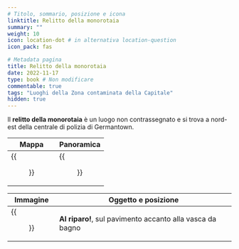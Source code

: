 ```yaml
---
# Titolo, sommario, posizione e icona
linktitle: Relitto della monorotaia
summary: ""
weight: 10
icon: location-dot # in alternativa location-question
icon_pack: fas

# Metadata pagina
title: Relitto della monorotaia
date: 2022-11-17
type: book # Non modificare
commentable: true
tags: "Luoghi della Zona contaminata della Capitale"
hidden: true
---
```


<div class="fo3">


Il **relitto della monorotaia** è un luogo non contrassegnato e si trova a nord-est della centrale di polizia di Germantown.

| Mappa                                    | Panoramica                               |
| ---------------------------------------- | ---------------------------------------- |
| {{<figure src="fo3/MonorailCrashLoc.webp">}} | {{<figure src="fo3/MonorailWreckage.webp">}} |

| Immagine                                                        | Oggetto e posizione                                       |
| --------------------------------------------------------------- | --------------------------------------------------------- |
| {{<figure src="fo3/Duck_and_Cover!_monorail_train_wreckage.webp">}} | **Al riparo!**, sul pavimento accanto alla vasca da bagno |

</div>